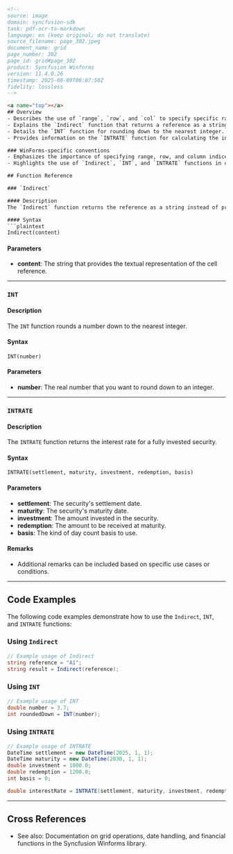 ```html
<!-- 
source: image
domain: syncfusion-sdk
task: pdf-ocr-to-markdown
language: en (keep original; do not translate)
source_filename: page_302.jpeg
document_name: grid
page_number: 302
page_id: grid#page_302
product: Syncfusion Winforms
version: 11.4.0.26
timestamp: 2025-08-09T06:07:50Z
fidelity: lossless
-->

<a name="top"></a>
## Overview
- Describes the use of `range`, `row`, and `col` to specify specific ranges, rows, and columns.
- Explains the `Indirect` function that returns a reference as a string.
- Details the `INT` function for rounding down to the nearest integer.
- Provides information on the `INTRATE` function for calculating the interest rate for a fully invested security.

### WinForms-specific conventions
- Emphasizes the importance of specifying range, row, and column indices for precise grid operations.
- Highlights the use of `Indirect`, `INT`, and `INTRATE` functions in context of grid operations.

## Function Reference

### `Indirect`

#### Description
The `Indirect` function returns the reference as a string instead of providing the content or range within the cell.

#### Syntax
```plaintext
Indirect(content)
```

#### Parameters
- **content**: The string that provides the textual representation of the cell reference.

---

### `INT`

#### Description
The `INT` function rounds a number down to the nearest integer.

#### Syntax
```plaintext
INT(number)
```

#### Parameters
- **number**: The real number that you want to round down to an integer.

---

### `INTRATE`

#### Description
The `INTRATE` function returns the interest rate for a fully invested security.

#### Syntax
```plaintext
INTRATE(settlement, maturity, investment, redemption, basis)
```

#### Parameters
- **settlement**: The security's settlement date.
- **maturity**: The security's maturity date.
- **investment**: The amount invested in the security.
- **redemption**: The amount to be received at maturity.
- **basis**: The kind of day count basis to use.

#### Remarks
- Additional remarks can be included based on specific use cases or conditions.

---

## Code Examples

The following code examples demonstrate how to use the `Indirect`, `INT`, and `INTRATE` functions:

### Using `Indirect`
```csharp
// Example usage of Indirect
string reference = "A1";
string result = Indirect(reference);
```

### Using `INT`
```csharp
// Example usage of INT
double number = 3.7;
int roundedDown = INT(number);
```

### Using `INTRATE`
```csharp
// Example usage of INTRATE
DateTime settlement = new DateTime(2025, 1, 1);
DateTime maturity = new DateTime(2030, 1, 1);
double investment = 1000.0;
double redemption = 1200.0;
int basis = 0;

double interestRate = INTRATE(settlement, maturity, investment, redemption, basis);
```

---

## Cross References
- See also: Documentation on grid operations, date handling, and financial functions in the Syncfusion Winforms library.

<!-- tags: [syncfusion, winforms, grid, functions, interest rate, int, indirect] keywords: [range, row, col, settlement, maturity, investment, redemption, basis, text representation, nearest integer, fully invested security] -->
```